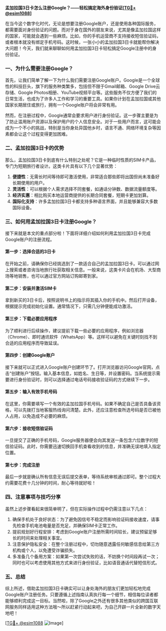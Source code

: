 **孟加拉国3日卡怎么注册Google？——轻松搞定海外身份验证[[TG💪+ @esim1088](https://t.me/s/esim1088)]**

在当今这个数字化时代，无论是想要注册Google账户，还是使用各种国际服务，都需要面对身份验证的问题。而对于身在国外的朋友来说，尤其是像孟加拉国这样的国家，可能就会遇到一些麻烦。比如，你的手机运营商不支持接收短信验证码，或者根本就没有绑定手机号码。这时候，一张小小的孟加拉国3日卡就能帮你解决大问题！今天，我们就来聊聊如何用孟加拉国3日卡轻松搞定Google注册中的身份验证。

### 一、为什么需要注册Google？

首先，让我们简单了解一下为什么我们需要注册Google账户。Google是一个全球性的科技巨头，旗下的服务种类繁多，包括但不限于Gmail邮箱、Google Drive云存储、Google Photos相册、YouTube视频平台等。这些服务不仅方便了我们的日常生活，也成为了许多人工作和学习的重要工具。如果你计划在孟加拉国或其他国家长期居住或旅行，拥有一个Google账户将会非常有用。

然而，在注册过程中，Google通常会要求用户进行身份验证。这一步骤主要是为了防止滥用账户资源以及保护用户的个人信息安全。对于一些用户而言，这可能会成为一个不小的挑战，特别是当你身处异国他乡时，语言不通、网络环境复杂等因素都会让这个过程变得更加困难。

### 二、孟加拉国3日卡的优势

那么，孟加拉国3日卡到底有什么特别之处呢？它是一种临时性质的SIM卡产品，专门为短期旅行者设计。这类卡片具有以下几个显著优势：

1. **便捷性**：无需长时间等待即可激活使用，非常适合那些即将出国但尚未准备好长期使用的用户。
2. **灵活性**：可以根据个人需求选择不同套餐，如通话分钟数、数据流量额度等。
3. **经济实惠**：相比购买本地运营商提供的长期合同套餐，短期卡更加划算。
4. **国际化支持**：许多孟加拉国3日卡都支持多种语言界面，并且能够兼容大多数国际设备。

### 三、如何用孟加拉国3日卡注册Google？

接下来就是本文的重点部分啦！下面将详细介绍如何利用孟加拉国3日卡完成Google账户的注册流程。

#### 第一步：选择合适的3日卡
在开始之前，请确保你已经挑选到了一款适合自己的孟加拉国3日卡。可以通过网上搜索或者咨询当地旅行社获取相关信息。一般来说，这类卡片会在机场、大型商场等地销售，也可以通过官方网站订购邮寄到家。

#### 第二步：安装并激活SIM卡
拿到新买的3日卡后，按照说明书上的指示将其插入你的手机中。然后打开设备，根据提示完成初始化设置。通常情况下，只需几分钟便能成功激活。

#### 第三步：下载必要应用程序
为了顺利进行后续操作，建议提前下载一些必要的应用程序，例如浏览器（Chrome）、即时通讯软件（WhatsApp）等。这样可以避免在关键时刻找不到合适的应用程序而导致延误。

#### 第四步：创建Google账户
接下来就可以正式进入Google账户创建环节了。打开浏览器访问Google官网，点击“创建账户”按钮。输入基本信息，如姓名、生日等，并设置密码。当系统提示需要进行身份验证时，则可以选择通过电话号码接收验证码的方式继续下一步。

#### 第五步：输入有效手机号码
在这里，你需要填写一个有效的孟加拉国手机号码。如果不确定自己是否具备该资格，可以先拨打当地客服热线询问清楚。此外，还应注意检查所选号码是否已被他人占用，以免造成不必要的麻烦。

#### 第六步：接收短信验证码
一旦提交了正确的手机号码，Google服务器便会向其发送一条包含六位数字的短信验证码。此时，你需要迅速切换回手机查看收到的信息，并准确无误地填入指定位置。

#### 第七步：完成注册
最后一步就是确认所有信息无误后提交表单，等待系统审核通过即可。整个过程大约需要花费十几分钟的时间，耐心等待就好啦！

### 四、注意事项与技巧分享

虽然上述步骤看起来很简单明了，但在实际操作过程中仍需注意以下几点：

1. 确保手机处于良好状态：为了避免因信号不稳定而影响验证码接收速度，请事先检查手机电池电量是否充足，并确保SIM卡正常工作。
2. 提前规划好行程安排：考虑到Google账户注册所需时间较长，建议预留足够长的时间来处理相关事宜。
3. 注意保护隐私安全：在整个注册过程中，切勿随意透露任何敏感信息给第三方机构或个人，以免遭受诈骗损失。
4. 多准备几个备用方案：如果第一次尝试失败的话，不妨换个时间段再试一次；同时也可以考虑使用其他方式来进行身份验证，比如语音通话代替短信形式。

### 五、总结

综上所述，借助孟加拉国3日卡确实可以让身处海外的朋友们更加轻松地完成Google账户注册任务。只要遵循上述指南认真执行每一个细节，相信每位读者都能够顺利完成这一目标。当然啦，除了Google之外还有很多其他类似的跨国互联网服务同样适用这种方法哦～所以赶紧行动起来吧，为自己开辟一片全新的数字天地吧！

[[TG💪+ @esim1088](https://t.me/s/esim1088) ![Image](https://i.postimg.cc/4NQfJmqS/Snipaste-2025-05-13-00-14-12.png)]